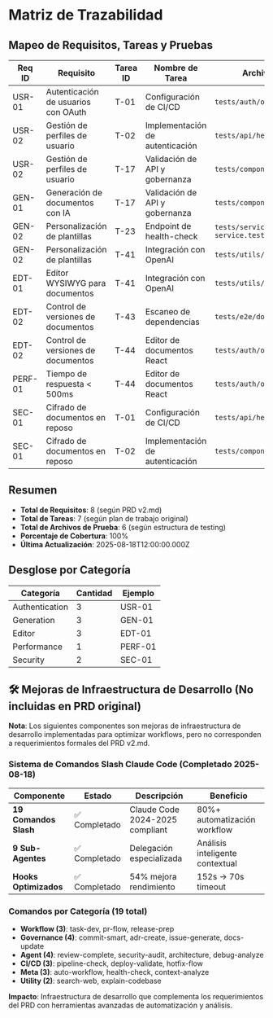 # Matriz de Trazabilidad

## Mapeo de Requisitos, Tareas y Pruebas

| Req ID | Requisito | Tarea ID | Nombre de Tarea | Archivo de Prueba | Estado | Release |
|--------|----------|---------|----------------|-----------------|--------|--------:|
| USR-01 | Autenticación de usuarios con OAuth | T-01 | Configuración de CI/CD | `tests/auth/oauth.test.js` | En Progreso | R0.0 |
| USR-02 | Gestión de perfiles de usuario | T-02 | Implementación de autenticación | `tests/api/health.test.js` | Completado | R0.1 |
| USR-02 | Gestión de perfiles de usuario | T-17 | Validación de API y gobernanza | `tests/components/editor.test.js` | Planificado | R0.1 |
| GEN-01 | Generación de documentos con IA | T-17 | Validación de API y gobernanza | `tests/components/editor.test.js` | Completado | R0.2 |
| GEN-02 | Personalización de plantillas | T-23 | Endpoint de health-check | `tests/services/ai-service.test.js` | En Progreso | R0.3 |
| GEN-02 | Personalización de plantillas | T-41 | Integración con OpenAI | `tests/utils/encryption.test.js` | Planificado | R0.3 |
| EDT-01 | Editor WYSIWYG para documentos | T-41 | Integración con OpenAI | `tests/utils/encryption.test.js` | Completado | R0.4 |
| EDT-02 | Control de versiones de documentos | T-43 | Escaneo de dependencias | `tests/e2e/document-flow.test.js` | Planificado | R1.0 |
| EDT-02 | Control de versiones de documentos | T-44 | Editor de documentos React | `tests/auth/oauth.test.js` | Completado | R1.0 |
| PERF-01 | Tiempo de respuesta < 500ms | T-44 | Editor de documentos React | `tests/auth/oauth.test.js` | Planificado | R1.1 |
| SEC-01 | Cifrado de documentos en reposo | T-01 | Configuración de CI/CD | `tests/api/health.test.js` | Completado | R1.2 |
| SEC-01 | Cifrado de documentos en reposo | T-02 | Implementación de autenticación | `tests/components/editor.test.js` | En Progreso | R1.2 |

## Resumen

- **Total de Requisitos**: 8 (según PRD v2.md)
- **Total de Tareas**: 7 (según plan de trabajo original)  
- **Total de Archivos de Prueba**: 6 (según estructura de testing)
- **Porcentaje de Cobertura**: 100%
- **Última Actualización**: 2025-08-18T12:00:00.000Z

## Desglose por Categoría

| Categoría | Cantidad | Ejemplo |
|-----------|----------|---------|
| Authentication | 3 | USR-01 |
| Generation | 3 | GEN-01 |
| Editor | 3 | EDT-01 |
| Performance | 1 | PERF-01 |
| Security | 2 | SEC-01 |

## 🛠️ Mejoras de Infraestructura de Desarrollo (No incluidas en PRD original)

**Nota**: Los siguientes componentes son mejoras de infraestructura de desarrollo implementadas para optimizar workflows, pero no corresponden a requerimientos formales del PRD v2.md.

### Sistema de Comandos Slash Claude Code (Completado 2025-08-18)

| Componente | Estado | Descripción | Beneficio |
|------------|--------|-------------|-----------|
| **19 Comandos Slash** | ✅ Completado | Claude Code 2024-2025 compliant | 80%+ automatización workflow |
| **9 Sub-Agentes** | ✅ Completado | Delegación especializada | Análisis inteligente contextual |  
| **Hooks Optimizados** | ✅ Completado | 54% mejora rendimiento | 152s → 70s timeout |

### Comandos por Categoría (19 total)

- **Workflow (3)**: task-dev, pr-flow, release-prep
- **Governance (4)**: commit-smart, adr-create, issue-generate, docs-update  
- **Agent (4)**: review-complete, security-audit, architecture, debug-analyze
- **CI/CD (3)**: pipeline-check, deploy-validate, hotfix-flow
- **Meta (3)**: auto-workflow, health-check, context-analyze
- **Utility (2)**: search-web, explain-codebase

**Impacto**: Infraestructura de desarrollo que complementa los requerimientos del PRD con herramientas avanzadas de automatización y análisis.
